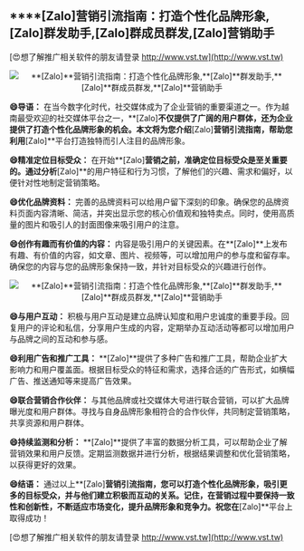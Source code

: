## ****[Zalo]**营销引流指南：打造个性化品牌形象,**[Zalo]**群发助手,**[Zalo]**群成员群发,**[Zalo]**营销助手**

[😍想了解推广相关软件的朋友请登录 http://www.vst.tw](http://www.vst.tw)

 <center><img src="https://vst.tw/MP4/tuiguang/png/4.png" alt="**[Zalo]**营销引流指南：打造个性化品牌形象,**[Zalo]**群发助手,**[Zalo]**群成员群发,**[Zalo]**营销助手"></center>

**😄导语：**
在当今数字化时代，社交媒体成为了企业营销的重要渠道之一。作为越南最受欢迎的社交媒体平台之一，**[Zalo]**不仅提供了广阔的用户群体，还为企业提供了打造个性化品牌形象的机会。本文将为您介绍**[Zalo]**营销引流指南，帮助您利用**[Zalo]**平台打造独特而引人注目的品牌形象。

**😄精准定位目标受众：**
在开始**[Zalo]**营销之前，准确定位目标受众是至关重要的。通过分析**[Zalo]**的用户特征和行为习惯，了解他们的兴趣、需求和偏好，以便针对性地制定营销策略。

**😄优化品牌资料：**
完善的品牌资料可以给用户留下深刻的印象。确保您的品牌资料页面内容清晰、简洁，并突出显示您的核心价值观和独特卖点。同时，使用高质量的图片和吸引人的封面图像来吸引用户的注意。

**😄创作有趣而有价值的内容：**
内容是吸引用户的关键因素。在**[Zalo]**上发布有趣、有价值的内容，如文章、图片、视频等，可以增加用户的参与度和留存率。确保您的内容与您的品牌形象保持一致，并针对目标受众的兴趣进行创作。

 <center><img src="https://vst.tw/MP4/tuiguang/png/8.png" alt="**[Zalo]**营销引流指南：打造个性化品牌形象,**[Zalo]**群发助手,**[Zalo]**群成员群发,**[Zalo]**营销助手"></center>

**😄与用户互动：**
积极与用户互动是建立品牌认知度和用户忠诚度的重要手段。回复用户的评论和私信，分享用户生成的内容，定期举办互动活动等都可以增加用户与品牌之间的互动和参与感。

**😄利用广告和推广工具：**
**[Zalo]**提供了多种广告和推广工具，帮助企业扩大影响力和用户覆盖面。根据目标受众的特征和需求，选择合适的广告形式，如横幅广告、推送通知等来提高广告效果。

**😄联合营销合作伙伴：**
与其他品牌或社交媒体大号进行联合营销，可以扩大品牌曝光度和用户群体。寻找与自身品牌形象相符合的合作伙伴，共同制定营销策略，共享资源和用户群体。

**😄持续监测和分析：**
**[Zalo]**提供了丰富的数据分析工具，可以帮助企业了解营销效果和用户反馈。定期监测数据并进行分析，根据结果调整和优化营销策略，以获得更好的效果。

**😄结语：**
通过以上**[Zalo]**营销引流指南，您可以打造个性化品牌形象，吸引更多的目标受众，并与他们建立积极而互动的关系。记住，在营销过程中要保持一致性和创新性，不断适应市场变化，提升品牌形象和竞争力。祝您在**[Zalo]**平台上取得成功！

[😍想了解推广相关软件的朋友请登录 http://www.vst.tw](http://www.vst.tw)



